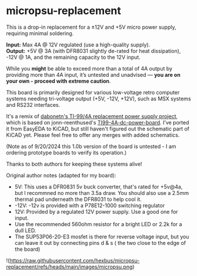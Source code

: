 # micropsu-replacement
This is a drop-in replacement for a ±12V and +5V micro power supply, requiring minimal soldering.

**Input:** Max 4A @ 12V regulated (use a high-quality supply).  
**Output:** +5V @ 3A (with DFR8031 slightly de-rated for heat dissipation), -12V @ 1A, and the remaining capacity to the 12V input.

While you **might** be able to exceed more than a total of 4A output by providing more than 4A input, it’s untested and unadvised — **you are on your own - proceed with extreme caution**.

This board is primarily designed for various low-voltage retro computer systems needing tri-voltage output (+5V, -12V, +12V), such as MSX systems and RS232 interfaces.

It's a remix of [dabonetn's TI-99/4A replacement power supply project](https://github.com/dabonetn/ti99psu-replacement), which is based on jonn-reenthused's [TI99-4A-dc-power-board](https://github.com/jonn-reenthused/TI99-4A-dc-power-board). I’ve ported it from EasyEDA to KiCAD, but still haven't figured out the schematic part of KiCAD yet.  Please feel free to offer any merges with added schematics. 

(Note as of 9/20/2024 this 1.0b version of the board is untested - I am ordering prototype boards to verify its operation.)

Thanks to both authors for keeping these systems alive!

Original author notes (adapted for my board):

* 5V: This uses a DFR0831 5v buck converter, that's rated for +5v@4a, but I recommned no more than 3.5a draw.  You should also use a 2.5mm thermal pad underneath the DFR8031 to help cool it.
* -12V: -12v is provided with a P78E12-1000 switching regulator
* 12V:  Provided by a regulated 12V power supply.  Use a good one for input.
* Use the recommended 560ohm resistor for a bright LED or 2.2k for a dull LED.
* The SUP53P06-20-E3 mosfet is there for reverse voltage input, but you can leave it out by connecting pins d & s ( the two close to the edge of the board)

!(https://raw.githubusercontent.com/hexbus/micropsu-replacement/refs/heads/main/images/micropsu.png)

